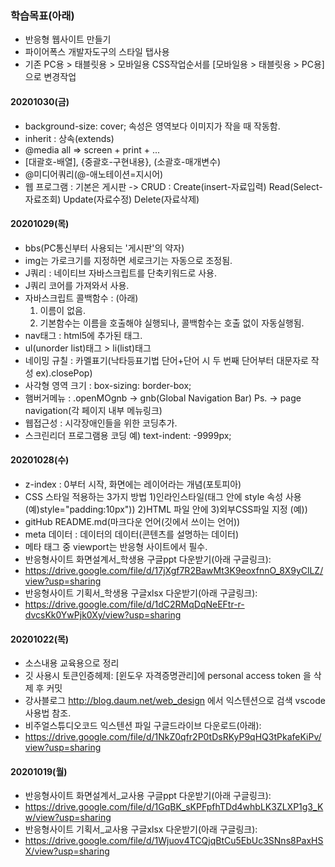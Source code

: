 ### 학습목표(아래)

- 반응형 웹사이트 만들기
- 파이어폭스 개발자도구의 스타일 탭사용
- 기존 PC용 > 태블릿용 > 모바일용 CSS작업순서를 [모바일용 > 태블릿용 > PC용] 으로 변경작업

#### 20201030(금)
- background-size: cover; 속성은 영역보다 이미지가 작을 때 작동함.
- inherit : 상속(extends)
- @media all => screen + print + ...
- [대괄호-배열], {중괄호-구현내용}, (소괄호-매개변수)
- @미디어쿼리(@-애노테이션=지시어)
- 웹 프로그램 : 기본은 게시판
                -> CRUD : Create(insert-자료입력)
                    Read(Select-자료조회)
                    Update(자료수정)
                    Delete(자료삭제)

#### 20201029(목)
- bbs(PC통신부터 사용되는 '게시판'의 약자)
- img는 가로크기를 지정하면 세로크기는 자동으로 조정됨.
- J쿼리 : 네이티브 자바스크립트를 단축키워드로 사용.
- J쿼리 코어를 가져와서 사용.
- 자바스크립트 콜백함수 : (아래)
    1) 이름이 없음.
    2) 기본함수는 이름을 호출해야 실행되나, 콜백함수는 호출 없이 자동실행됨.
- nav태그 : html5에 추가된 태그.
- ul(unorder list)태그 > li(list)태그
- 네이밍 규칠 : 카멜표기(낙타등표기법 단어+단어 시 두 번째 단어부터   대문자로 작성 ex).closePop)
- 사각형 영역 크기 : box-sizing: border-box;
- 햄버거메뉴 : .openMOgnb -> gnb(Global Navigation Bar)
    Ps. -> page navigation(각 페이지 내부 메뉴링크)
- 웹접근성 : 시각장애인들을 위한 코딩추가.
- 스크린리더 프로그램용 코딩 예) text-indent: -9999px;

#### 20201028(수)
- z-index : 0부터 시작, 화면에는 레이어라는 개념(포토피아)
- CSS 스타일 적용하는 3가지 방법
    1)인라인스타일(태그 안에 style 속성 사용 (예)style="padding:10px"))
    2)HTML 파일 안에 <style>내부스타일</style>
    3)외부CSS파일 지정 (예)<link href="css파일위치"/>)
- gitHub README.md(마크다운 언어(깃에서 쓰이는 언어))
- meta 데이터 : 데이터의 데이터(콘텐츠를 설명하는 데이터)
- 메타 태그 중 viewport는 반응형 사이트에서 필수. 
- 반응형사이트 화면설계서_학생용 구글ppt 다운받기(아래 구글링크):
- https://drive.google.com/file/d/17jXgf7R2BawMt3K9eoxfnnO_8X9yClLZ/view?usp=sharing
- 반응형사이트 기획서_학생용 구글xlsx 다운받기(아래 구글링크):
- https://drive.google.com/file/d/1dC2RMqDqNeEFtr-r-dvcsKk0YwPjk0Xy/view?usp=sharing

#### 20201022(목)

- 소스내용 교육용으로 정리
- 깃 사용시 토큰인증헤제: [윈도우 자격증명관리]에 personal access token 을 삭제 후 커밋
- 강사블로그 http://blog.daum.net/web_design 에서 익스텐션으로 검색 vscode 사용법 참조.
- 비주얼스튜디오코드 익스텐션 파일 구글드라이브 다운로드(아래):
- https://drive.google.com/file/d/1NkZ0qfr2P0tDsRKyP9qHQ3tPkafeKiPv/view?usp=sharing

#### 20201019(월)

- 반응형사이트 화면설계서_교사용 구글ppt 다운받기(아래 구글링크):
- https://drive.google.com/file/d/1GqBK_sKPFpfhTDd4whbLK3ZLXP1g3_Kw/view?usp=sharing
- 반응형사이트 기획서_교사용 구글xlsx 다운받기(아래 구글링크):
- https://drive.google.com/file/d/1Wjuov4TCQjqBtCu5EbUc3SNns8PaxHSX/view?usp=sharing
